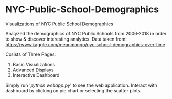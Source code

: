 # NYC-Public-School-Demographics
Visualizations of NYC Public School Demographics

Analyzed the demographics of NYC Public Schools from 2006-2018 in order to show & discover interesting analytics.
Data taken from: https://www.kaggle.com/meanmongo/nyc-school-demographics-over-time

Cosists of Three Pages:
1. Basic Visualizations
2. Advanced Displays
3. Interactive Dashboard

Simply run '*python webapp.py*' to see the web application. Interact with dashboard by clicking on pie 
chart or selecting the scatter plots. 
